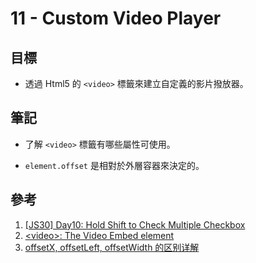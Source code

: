 # 11 - Custom Video Player

## 目標

- 透過 Html5 的 `<video>` 標籤來建立自定義的影片撥放器。

## 筆記

- 了解 `<video>` 標籤有哪些屬性可使用。
  
- `element.offset` 是相對於外層容器來決定的。
  
## 參考

1. [[JS30] Day10: Hold Shift to Check Multiple Checkbox](<https://pjchender.dev/js30/js30-day11/>)
2. [\<video\>: The Video Embed element](https://developer.mozilla.org/en-US/docs/Web/HTML/Element/video)
3. [offsetX, offsetLeft, offsetWidth 的区别详解](https://blog.csdn.net/eleanor_wong/article/details/90550056)

